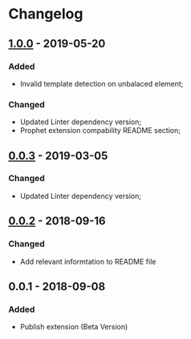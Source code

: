 # Changelog

## [1.0.0] - 2019-05-20

### Added
 - Invalid template detection on unbalaced element;

### Changed
 - Updated Linter dependency version;
 - Prophet extension compability README section;

## [0.0.3] - 2019-03-05

### Changed
 - Updated Linter dependency version;

## [0.0.2] - 2018-09-16

### Changed
- Add relevant informtation to README file

## 0.0.1 - 2018-09-08

### Added
- Publish extension (Beta Version)

[1.0.0]: https://github.com/FabiowQuixada/vscode-isml-linter/compare/v0.0.3...v1.0.0
[0.0.3]: https://github.com/FabiowQuixada/vscode-isml-linter/compare/0.0.2...v0.0.3
[0.0.2]: https://github.com/FabiowQuixada/vscode-isml-linter/compare/0.0.1...0.0.2